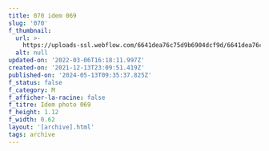 ```yaml
---
title: 070 idem 069
slug: '070'
f_thumbnail:
  url: >-
    https://uploads-ssl.webflow.com/6641dea76c75d9b6904dcf9d/6641dea76c75d9b6904dd214_070.jpg
  alt: null
updated-on: '2022-03-06T16:18:11.997Z'
created-on: '2021-12-13T23:09:51.419Z'
published-on: '2024-05-13T09:35:37.825Z'
f_status: false
f_category: M
f_afficher-la-racine: false
f_titre: Idem photo 069
f_height: 1.12
f_width: 0.62
layout: '[archive].html'
tags: archive
---
```



